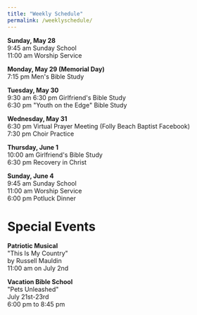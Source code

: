 ```yaml
---
title: "Weekly Schedule"
permalink: /weeklyschedule/
---
```


<b>Sunday, May 28</b><br> 9:45 am Sunday School <br> 11:00 am Worship Service<br>

<b>Monday, May 29 (Memorial Day)</b><br> 7:15 pm Men's Bible Study<br>

<b>Tuesday, May 30</b><br> 9:30 am 6:30 pm Girlfriend's Bible Study<br> 6:30 pm "Youth on the Edge"
Bible Study<br>

<b>Wednesday, May 31</b><br> 6:30 pm Virtual Prayer Meeting (Folly Beach Baptist Facebook)<br> 7:30
pm Choir Practice<br>

<b>Thursday, June 1</b><br> 10:00 am Girlfriend's Bible Study<br> 6:30 pm Recovery in Christ<br>

<b>Sunday, June 4</b><br> 9:45 am Sunday School<br> 11:00 am Worship Service<br> 6:00 pm Potluck
Dinner<br>

<h1>Special Events</h1>
<b>Patriotic Musical</b><br>
"This Is My Country"<br>
by Russell Mauldin<br>
11:00 am on July 2nd<br>

<b>Vacation Bible School</b><br> "Pets Unleashed"<br> July 21st-23rd<br> 6:00 pm to 8:45 pm<br>
